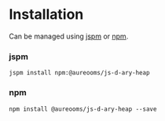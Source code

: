# Installation

Can be managed using
[jspm](http://jspm.io)
or [npm](https://github.com/npm/npm).

### jspm
```terminal
jspm install npm:@aureooms/js-d-ary-heap
```

### npm
```terminal
npm install @aureooms/js-d-ary-heap --save
```
